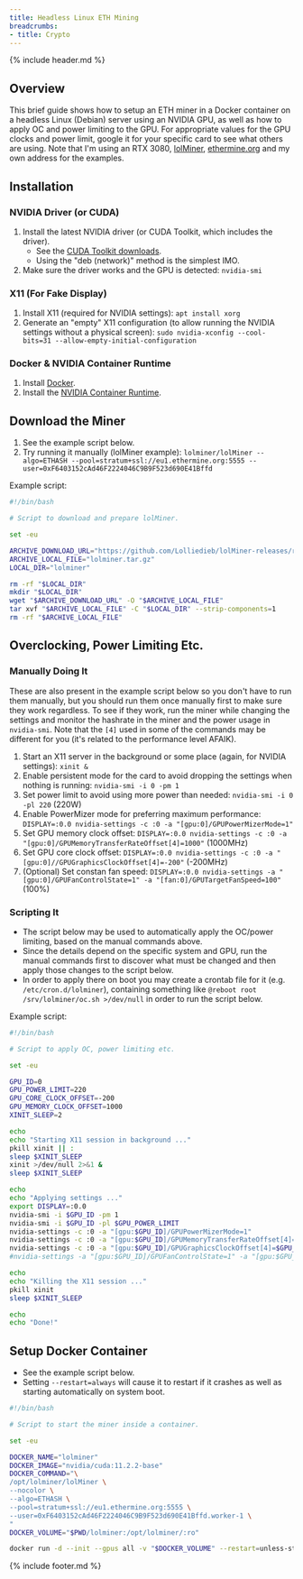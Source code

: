 ```yaml
---
title: Headless Linux ETH Mining
breadcrumbs:
- title: Crypto
---
```

{% include header.md %}

## Overview

This brief guide shows how to setup an ETH miner in a Docker container on a headless Linux (Debian) server using an NVIDIA GPU, as well as how to apply OC and power limiting to the GPU.
For appropriate values for the GPU clocks and power limit, google it for your specific card to see what others are using.
Note that I'm using an RTX 3080, [lolMiner](https://github.com/Lolliedieb/lolMiner-releases/releases), [ethermine.org](https://ethermine.org) and my own address for the examples.

## Installation

### NVIDIA Driver (or CUDA)

1. Install the latest NVIDIA driver (or CUDA Toolkit, which includes the driver).
    - See the [CUDA Toolkit downloads](https://developer.nvidia.com/cuda-downloads).
    - Using the "deb (network)" method is the simplest IMO.
1. Make sure the driver works and the GPU is detected: `nvidia-smi`

### X11 (For Fake Display)

1. Install X11 (required for NVIDIA settings): `apt install xorg`
1. Generate an "empty" X11 configuration (to allow running the NVIDIA settings without a physical screen): `sudo nvidia-xconfig --cool-bits=31 --allow-empty-initial-configuration`

### Docker & NVIDIA Container Runtime

1. Install [Docker](https://docs.docker.com/engine/install/debian/).
1. Install the [NVIDIA Container Runtime](https://docs.nvidia.com/datacenter/cloud-native/container-toolkit/install-guide.html#docker).

## Download the Miner

1. See the example script below.
1. Try running it manually (lolMiner example): `lolminer/lolMiner --algo=ETHASH --pool=stratum+ssl://eu1.ethermine.org:5555 --user=0xF6403152cAd46F2224046C9B9F523d690E41Bffd`

Example script:

```sh
#!/bin/bash

# Script to download and prepare lolMiner.

set -eu

ARCHIVE_DOWNLOAD_URL="https://github.com/Lolliedieb/lolMiner-releases/releases/download/1.26/lolMiner_v1.26_Lin64.tar.gz"
ARCHIVE_LOCAL_FILE="lolminer.tar.gz"
LOCAL_DIR="lolminer"

rm -rf "$LOCAL_DIR"
mkdir "$LOCAL_DIR"
wget "$ARCHIVE_DOWNLOAD_URL" -O "$ARCHIVE_LOCAL_FILE"
tar xvf "$ARCHIVE_LOCAL_FILE" -C "$LOCAL_DIR" --strip-components=1
rm -rf "$ARCHIVE_LOCAL_FILE"
```

## Overclocking, Power Limiting Etc.

### Manually Doing It

These are also present in the example script below so you don't have to run them manually, but you should run them once manually first to make sure they work regardless.
To see if they work, run the miner while changing the settings and monitor the hashrate in the miner and the power usage in `nvidia-smi`.
Note that the `[4]` used in some of the commands may be different for you (it's related to the performance level AFAIK).

1. Start an X11 server in the background or some place (again, for NVIDIA settings): `xinit &`
1. Enable persistent mode for the card to avoid dropping the settings when nothing is running: `nvidia-smi -i 0 -pm 1`
1. Set power limit to avoid using more power than needed: `nvidia-smi -i 0 -pl 220` (220W)
1. Enable PowerMizer mode for preferring maximum performance: `DISPLAY=:0.0 nvidia-settings -c :0 -a "[gpu:0]/GPUPowerMizerMode=1"`
1. Set GPU memory clock offset: `DISPLAY=:0.0 nvidia-settings -c :0 -a "[gpu:0]/GPUMemoryTransferRateOffset[4]=1000"` (1000MHz)
1. Set GPU core clock offset: `DISPLAY=:0.0 nvidia-settings -c :0 -a "[gpu:0]//GPUGraphicsClockOffset[4]=-200"` (-200MHz)
1. (Optional) Set constan fan speed: `DISPLAY=:0.0 nvidia-settings -a "[gpu:0]/GPUFanControlState=1" -a "[fan:0]/GPUTargetFanSpeed=100"` (100%)

### Scripting It

- The script below may be used to automatically apply the OC/power limiting, based on the manual commands above.
- Since the details depend on the specific system and GPU, run the manual commands first to discover what must be changed and then apply those changes to the script below.
- In order to apply there on boot you may create a crontab file for it (e.g. `/etc/cron.d/lolminer`), containing something like `@reboot root /srv/lolminer/oc.sh >/dev/null` in order to run the script below.

Example script:

```sh
#!/bin/bash

# Script to apply OC, power limiting etc.

set -eu

GPU_ID=0
GPU_POWER_LIMIT=220
GPU_CORE_CLOCK_OFFSET=-200
GPU_MEMORY_CLOCK_OFFSET=1000
XINIT_SLEEP=2

echo
echo "Starting X11 session in background ..."
pkill xinit || :
sleep $XINIT_SLEEP
xinit >/dev/null 2>&1 &
sleep $XINIT_SLEEP

echo
echo "Applying settings ..."
export DISPLAY=:0.0
nvidia-smi -i $GPU_ID -pm 1
nvidia-smi -i $GPU_ID -pl $GPU_POWER_LIMIT
nvidia-settings -c :0 -a "[gpu:$GPU_ID]/GPUPowerMizerMode=1"
nvidia-settings -c :0 -a "[gpu:$GPU_ID]/GPUMemoryTransferRateOffset[4]=$GPU_MEMORY_CLOCK_OFFSET"
nvidia-settings -c :0 -a "[gpu:$GPU_ID]/GPUGraphicsClockOffset[4]=$GPU_CORE_CLOCK_OFFSET"
#nvidia-settings -a "[gpu:$GPU_ID]/GPUFanControlState=1" -a "[gpu:$GPU_ID]/GPUTargetFanSpeed=100"

echo
echo "Killing the X11 session ..."
pkill xinit
sleep $XINIT_SLEEP

echo
echo "Done!"
```

## Setup Docker Container

- See the example script below.
- Setting `--restart=always` will cause it to restart if it crashes as well as starting automatically on system boot.

```sh
#!/bin/bash

# Script to start the miner inside a container.

set -eu

DOCKER_NAME="lolminer"
DOCKER_IMAGE="nvidia/cuda:11.2.2-base"
DOCKER_COMMAND="\
/opt/lolminer/lolMiner \
--nocolor \
--algo=ETHASH \
--pool=stratum+ssl://eu1.ethermine.org:5555 \
--user=0xF6403152cAd46F2224046C9B9F523d690E41Bffd.worker-1 \
"
DOCKER_VOLUME="$PWD/lolminer:/opt/lolminer/:ro"

docker run -d --init --gpus all -v "$DOCKER_VOLUME" --restart=unless-stopped --name="$DOCKER_NAME" "$DOCKER_IMAGE" $DOCKER_COMMAND
```

{% include footer.md %}
